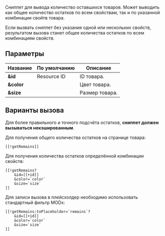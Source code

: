 Сниппет для вывода количество оставшихся товаров. Может выводить как общее количество остатков по всем свойствам, так и по указанной комбинации свойтв товара.

Если вызвать сниппет без указания одной или нескольких свойств, результатом вызова станет общее количества остатков по всем комбинациям свойств.

## Параметры
Название					| По умолчанию						| Описание
----------------------------|-----------------------------------|-------------------------
**&id**						| Resource ID						| ID товара.
**&color**					| 									| Цвет товара.
**&size**					| 									| Размер товара.

## Варианты вызова
Для более правильного и точного подсчёта остатков, **сниппет должен вызываться некэшированным**.

Для получения общего количества остатков на странице товара:
```
[[!getRemains]]
```

Для получения количества остатков определённой комбинации свойств:
```
[[!getRemains?
	&id=[[+id]]
	&color=`color`
	&size=`size`
]]
```

Для записи вызова в плейсхолдер необходимо использовать стандартный фильтр MODx:
```
[[!getRemains:toPlaceholder=`remains`?
	&id=[[+id]]
	&color=`color`
	&size=`size`
]]
```
